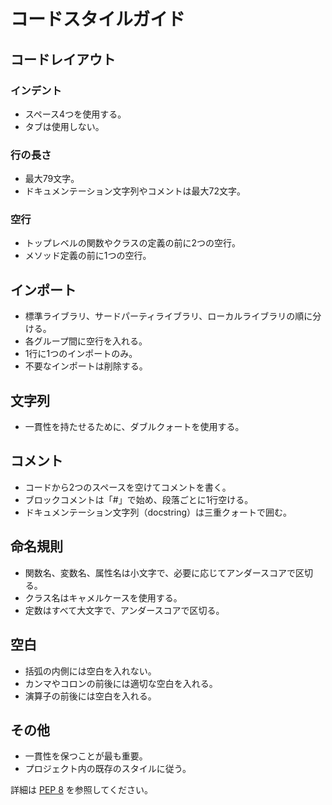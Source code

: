 # コードスタイルガイド

## コードレイアウト

### インデント
- スペース4つを使用する。
- タブは使用しない。

### 行の長さ
- 最大79文字。
- ドキュメンテーション文字列やコメントは最大72文字。

### 空行
- トップレベルの関数やクラスの定義の前に2つの空行。
- メソッド定義の前に1つの空行。

## インポート
- 標準ライブラリ、サードパーティライブラリ、ローカルライブラリの順に分ける。
- 各グループ間に空行を入れる。
- 1行に1つのインポートのみ。
- 不要なインポートは削除する。

## 文字列
- 一貫性を持たせるために、ダブルクォートを使用する。

## コメント
- コードから2つのスペースを空けてコメントを書く。
- ブロックコメントは「#」で始め、段落ごとに1行空ける。
- ドキュメンテーション文字列（docstring）は三重クォートで囲む。

## 命名規則
- 関数名、変数名、属性名は小文字で、必要に応じてアンダースコアで区切る。
- クラス名はキャメルケースを使用する。
- 定数はすべて大文字で、アンダースコアで区切る。

## 空白
- 括弧の内側には空白を入れない。
- カンマやコロンの前後には適切な空白を入れる。
- 演算子の前後には空白を入れる。

## その他
- 一貫性を保つことが最も重要。
- プロジェクト内の既存のスタイルに従う。

詳細は [PEP 8](https://www.python.org/dev/peps/pep-0008/) を参照してください。